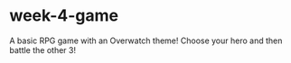 # week-4-game

A basic RPG game with an Overwatch theme! Choose your hero and then battle the other 3! 

